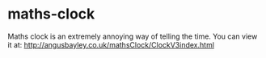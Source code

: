 maths-clock
===========

Maths clock is an extremely annoying way of telling the time. You can view it at: http://angusbayley.co.uk/mathsClock/ClockV3index.html

